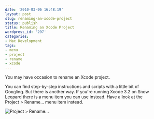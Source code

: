 ```yaml
---
date: '2010-03-06 16:48:19'
layout: post
slug: renaming-an-xcode-project
status: publish
title: Renaming an Xcode Project
wordpress_id: '297'
categories:
- Mac Development
tags:
- menu
- project
- rename
- xcode
---
```


You may have occasion to rename an Xcode project.




You can find step-by-step instructions and scripts with a little bit of Googling. But there is another way. If you're running Xcode 3.2 on Snow Leopard there is a menu item you can use instead. Have a look at the Project > Rename… menu item instead.


![Project > Rename…](http://abizern.org/wp-content/uploads/2010/03/XcodeRename1.png)
